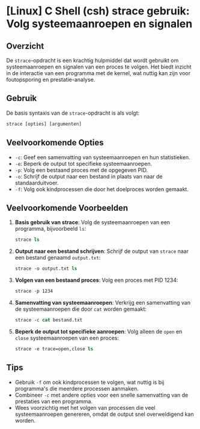 # [Linux] C Shell (csh) strace gebruik: Volg systeemaanroepen en signalen

## Overzicht
De `strace`-opdracht is een krachtig hulpmiddel dat wordt gebruikt om systeemaanroepen en signalen van een proces te volgen. Het biedt inzicht in de interactie van een programma met de kernel, wat nuttig kan zijn voor foutopsporing en prestatie-analyse.

## Gebruik
De basis syntaxis van de `strace`-opdracht is als volgt:

```csh
strace [opties] [argumenten]
```

## Veelvoorkomende Opties
- `-c`: Geef een samenvatting van systeemaanroepen en hun statistieken.
- `-e`: Beperk de output tot specifieke systeemaanroepen.
- `-p`: Volg een bestaand proces met de opgegeven PID.
- `-o`: Schrijf de output naar een bestand in plaats van naar de standaarduitvoer.
- `-f`: Volg ook kindprocessen die door het doelproces worden gemaakt.

## Veelvoorkomende Voorbeelden

1. **Basis gebruik van strace**:
   Volg de systeemaanroepen van een programma, bijvoorbeeld `ls`:
   ```csh
   strace ls
   ```

2. **Output naar een bestand schrijven**:
   Schrijf de output van `strace` naar een bestand genaamd `output.txt`:
   ```csh
   strace -o output.txt ls
   ```

3. **Volgen van een bestaand proces**:
   Volg een proces met PID 1234:
   ```csh
   strace -p 1234
   ```

4. **Samenvatting van systeemaanroepen**:
   Verkrijg een samenvatting van de systeemaanroepen die door `cat` worden gemaakt:
   ```csh
   strace -c cat bestand.txt
   ```

5. **Beperk de output tot specifieke aanroepen**:
   Volg alleen de `open` en `close` systeemaanroepen van een proces:
   ```csh
   strace -e trace=open,close ls
   ```

## Tips
- Gebruik `-f` om ook kindprocessen te volgen, wat nuttig is bij programma's die meerdere processen aanmaken.
- Combineer `-c` met andere opties voor een snelle samenvatting van de prestaties van een programma.
- Wees voorzichtig met het volgen van processen die veel systeemaanroepen genereren, omdat de output snel overweldigend kan worden.